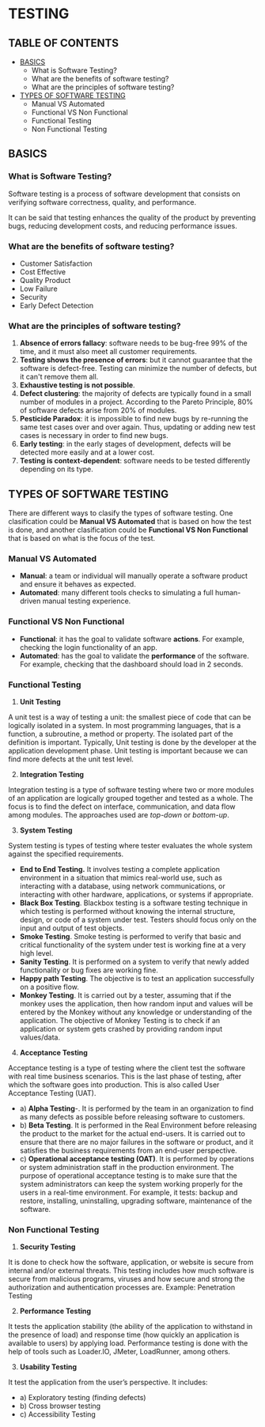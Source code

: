 # TESTING

## TABLE OF CONTENTS

- [BASICS](#basics)
  - What is Software Testing?
  - What are the benefits of software testing?
  - What are the principles of software testing?
- [TYPES OF SOFTWARE TESTING](#types_of_software_testing)
  - Manual VS Automated
  - Functional VS Non Functional
  - Functional Testing
  - Non Functional Testing

<a name="basics"/>

## BASICS

### What is Software Testing?

Software testing is a process of software development that consists on verifying software correctness, quality, and performance.

It can be said that testing enhances the quality of the product by preventing bugs, reducing development costs, and reducing performance issues.

### What are the benefits of software testing?

- Customer Satisfaction
- Cost Effective
- Quality Product
- Low Failure
- Security
- Early Defect Detection

### What are the principles of software testing?

1. **Absence of errors fallacy**: software needs to be bug-free 99% of the time, and it must also meet all customer requirements.
2. **Testing shows the presence of errors**: but it cannot guarantee that the software is defect-free. Testing can minimize the number of defects, but it can't remove them all.
3. **Exhaustive testing is not possible**.
4. **Defect clustering**: the majority of defects are typically found in a small number of modules in a project. According to the Pareto Principle, 80% of software defects arise from 20% of modules.
5. **Pesticide Paradox**: it is impossible to find new bugs by re-running the same test cases over and over again. Thus, updating or adding new test cases is necessary in order to find new bugs.
6. **Early testing**: in the early stages of development, defects will be detected more easily and at a lower cost.
7. **Testing is context-dependent**: software needs to be tested differently depending on its type.

<a name="types_of_software_testing"/>

## TYPES OF SOFTWARE TESTING

There are different ways to clasify the types of software testing. One clasification could be **Manual VS Automated** that is based on how the test is done, and another clasification could be **Functional VS Non Functional** that is based on what is the focus of the test.

### Manual VS Automated

- **Manual**: a team or individual will manually operate a software product and ensure it behaves as expected.
- **Automated**: many different tools checks to simulating a full human-driven manual testing experience.

### Functional VS Non Functional

- **Functional**: it has the goal to validate software **actions**. For example, checking the login functionality of an app.
- **Automated**: has the goal to validate the **performance** of the software. For example, checking that the dashboard should load in 2 seconds.

### Functional Testing

1. **Unit Testing**

A unit test is a way of testing a unit: the smallest piece of code that can be logically isolated in a system. In most programming languages, that is a function, a subroutine, a method or property. The isolated part of the definition is important. Typically, Unit testing is done by the developer at the application development phase. Unit testing is important because we can find more defects at the unit test level.

2. **Integration Testing**

Integration testing is a type of software testing where two or more modules of an application are logically grouped together and tested as a whole. The focus is to find the defect on interface, communication, and data flow among modules. The approaches used are *top-down* or *bottom-up*.

3. **System Testing**

System testing is types of testing where tester evaluates the whole system against the specified requirements.

- **End to End Testing.** It involves testing a complete application environment in a situation that mimics real-world use, such as interacting with a database, using network communications, or interacting with other hardware, applications, or systems if appropriate.
- **Black Box Testing**. Blackbox testing is a software testing technique in which testing is performed without knowing the internal structure, design, or code of a system under test. Testers should focus only on the input and output of test objects.
- **Smoke Testing**. Smoke testing is performed to verify that basic and critical functionality of the system under test is working fine at a very high level.
- **Sanity Testing**.  It is performed on a system to verify that newly added functionality or bug fixes are working fine.
- **Happy path Testing**. The objective is to test an application successfully on a positive flow.
- **Monkey Testing**. It is carried out by a tester, assuming that if the monkey uses the application, then how random input and values will be entered by the Monkey without any knowledge or understanding of the application. The objective of Monkey Testing is to check if an application or system gets crashed by providing random input values/data.

4. **Acceptance Testing**

Acceptance testing is a type of testing where the client test the software with real time business scenarios. This is the last phase of testing, after which the software goes into production. This is also called User Acceptance Testing (UAT).

- a) **Alpha Testing**-. It is performed by the team in an organization to find as many defects as possible before releasing software to customers.
- b) **Beta Testing**. It is performed in the Real Environment before releasing the product to the market for the actual end-users. It is carried out to ensure that there are no major failures in the software or product, and it satisfies the business requirements from an end-user perspective.
- c) **Operational acceptance testing (OAT)**. It is performed by operations or system administration staff in the production environment. The purpose of operational acceptance testing is to make sure that the system administrators can keep the system working properly for the users in a real-time environment. For example, it tests: backup and restore, installing, uninstalling, upgrading software, maintenance of the software.

### Non Functional Testing

1. **Security Testing**

It is done to check how the software, application, or website is secure from internal and/or external threats. This testing includes how much software is secure from malicious programs, viruses and how secure and strong the authorization and authentication processes are. Example: Penetration Testing

2. **Performance Testing**

It tests the application stability (the ability of the application to withstand in the presence of load) and response time (how quickly an application is available to users) by applying load. Performance testing is done with the help of tools such as Loader.IO, JMeter, LoadRunner, among others.

3. **Usability Testing**

It test the application from the user’s perspective. It includes:

  - a) Exploratory testing (finding defects)
  - b) Cross browser testing
  - c) Accessibility Testing
